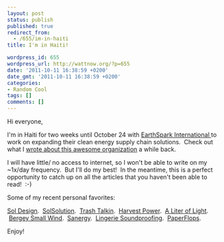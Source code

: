 ```yaml
---
layout: post
status: publish
published: true
redirect_from:
  - /655/im-in-haiti
title: I'm in Haiti!

wordpress_id: 655
wordpress_url: http://wattnow.org/?p=655
date: '2011-10-11 16:38:59 +0200'
date_gmt: '2011-10-11 16:38:59 +0200'
categories:
- Random Cool
tags: []
comments: []
---
```

<p>Hi everyone,</p>
<p>I'm in Haiti for two weeks until October 24 with <a href="http://www.earthsparkinternational.org/">EarthSpark International&nbsp;</a>to work on expanding their clean energy supply chain solutions. &nbsp;Check out what I <a title="EarthSpark International" href="http://wattnow.org/118/earthspark-international">wrote about this awesome organization</a> a while back.</p>
<p>I will have little/ no access to internet, so I won't be able to write on my ~1x/day frequency. &nbsp;But I'll do my best! &nbsp;In the meantime, this is a perfect opportunity to catch up on all the articles that you haven't been able to read! &nbsp;:-)</p>
<p>Some of my recent personal favorites:</p>
<p><a title="Sol Design Lab.  Progressive solutions for urban sustainability." href="http://wattnow.org/637/sol-design-lab-progressive-solutions-for-urban-sustainability">Sol Design</a>. &nbsp;<a title="SolSolution.  Clean energy for education." href="http://wattnow.org/505/solsolution-clean-energy-for-education">SolSolution</a>. &nbsp;<a title="Trash Talkin! My visit to the recycling facility." href="http://wattnow.org/486/trash-talkin-my-visit-to-the-recycling-facility">Trash Talkin</a>. &nbsp;<a title="Harvest Power.  The new generation in organics management." href="http://wattnow.org/473/harvest-power-the-new-generation-in-organics-management">Harvest Power</a>. &nbsp;<a title="A Liter of Light.  Isang Litrong Liwanag." href="http://wattnow.org/330/a-liter-of-light-isang-litrong-liwanag">A Liter of Light</a>. &nbsp;<a title="Bergey Windpower.  Small Wind." href="http://wattnow.org/429/bergey-windpower-small-wind">Bergey Small Wind</a>. &nbsp;<a title="Sanergy. Building Sustainable Sanitation in Urban Slums." href="http://wattnow.org/254/sanergy-building-sustainable-sanitation-in-urban-slums">Sanergy</a>. &nbsp;<a title="Lingerie soundproofing" href="http://wattnow.org/319/lingerie-soundproofing">Lingerie Soundproofing</a>. &nbsp;<a title="PaperFlops.  Flip flops and sandals made from recycled newspaper." href="http://wattnow.org/453/paperflops-flip-flops-and-sandals-made-from-recycled-newspaper">PaperFlops</a>.</p>
<p>Enjoy!</p>
